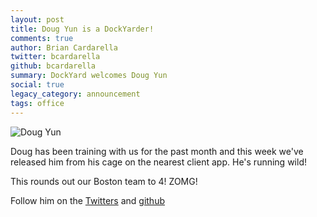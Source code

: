 ```yaml
---
layout: post
title: Doug Yun is a DockYarder!
comments: true
author: Brian Cardarella
twitter: bcardarella
github: bcardarella
summary: DockYard welcomes Doug Yun
social: true
legacy_category: announcement
tags: office
---
```


![Doug Yun](https://i.imgur.com/netbX9E.png)

Doug has been training with us for the past month and this week we've
released him from his cage on the nearest client app. He's running wild!

This rounds out our Boston team to 4! ZOMG!

Follow him on the [Twitters](http://twitter.com/DougYun) and
[github](https://github.com/duggieawesome)

